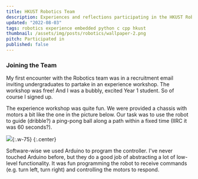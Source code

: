 ```yaml
---
title: HKUST Robotics Team
description: Experiences and reflections participating in the HKUST Robotics Team.
updated: "2022-08-03"
tags: robotics experience embedded python c cpp hkust
thumbnail: /assets/img/posts/robotics/wallpaper-2.png
pitch: Participated in 
published: false
---
```


### Joining the Team
My first encounter with the Robotics team was in a recruitment email inviting undergraduates to partake in an experience workshop. The workshop was free! And I was a bubbly, excited Year 1 student. So of course I signed up.

The experience workshop was quite fun. We were provided a chassis with motors a bit like the one in the picture below. Our task was to use the robot to guide (dribble?) a ping-pong ball along a path within a fixed time (IIRC it was 60 seconds?).

![](/assets/img/posts/robocon-2020/chassis-example.jpeg){:.w-75}
{:.center}

Software-wise we used Arduino to program the controller. I've never touched Arduino before, but they do a good job of abstracting a lot of low-level functionality. It was fun programming the robot to receive commands (e.g. turn left, turn right) and controlling the motors to respond.
